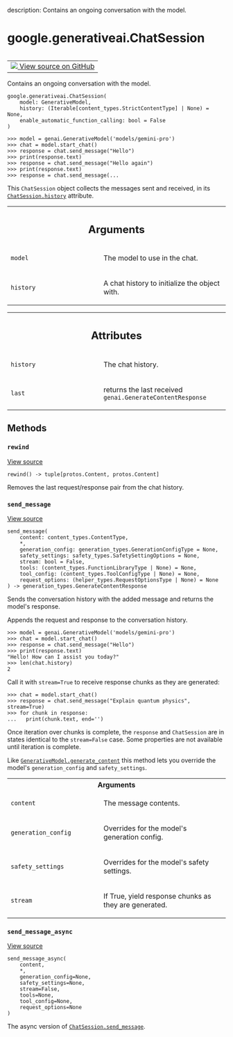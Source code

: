 description: Contains an ongoing conversation with the model.

<div itemscope itemtype="http://developers.google.com/ReferenceObject">
<meta itemprop="name" content="google.generativeai.ChatSession" />
<meta itemprop="path" content="Stable" />
<meta itemprop="property" content="__init__"/>
<meta itemprop="property" content="rewind"/>
<meta itemprop="property" content="send_message"/>
<meta itemprop="property" content="send_message_async"/>
</div>

# google.generativeai.ChatSession

<!-- Insert buttons and diff -->

<table class="tfo-notebook-buttons tfo-api nocontent" align="left">
<td>
  <a target="_blank" href="https://github.com/google/generative-ai-python/blob/master/google/generativeai/generative_models.py#L481-L875">
    <img src="https://www.tensorflow.org/images/GitHub-Mark-32px.png" />
    View source on GitHub
  </a>
</td>
</table>



Contains an ongoing conversation with the model.

<pre class="devsite-click-to-copy prettyprint lang-py tfo-signature-link">
<code>google.generativeai.ChatSession(
    model: GenerativeModel,
    history: (Iterable[content_types.StrictContentType] | None) = None,
    enable_automatic_function_calling: bool = False
)
</code></pre>



<!-- Placeholder for "Used in" -->

```
>>> model = genai.GenerativeModel('models/gemini-pro')
>>> chat = model.start_chat()
>>> response = chat.send_message("Hello")
>>> print(response.text)
>>> response = chat.send_message("Hello again")
>>> print(response.text)
>>> response = chat.send_message(...
```

This `ChatSession` object collects the messages sent and received, in its
<a href="../../google/generativeai/ChatSession.md#history"><code>ChatSession.history</code></a> attribute.

<!-- Tabular view -->
 <table class="responsive fixed orange">
<colgroup><col width="214px"><col></colgroup>
<tr><th colspan="2"><h2 class="add-link">Arguments</h2></th></tr>

<tr>
<td>

`model`<a id="model"></a>

</td>
<td>

The model to use in the chat.

</td>
</tr><tr>
<td>

`history`<a id="history"></a>

</td>
<td>

A chat history to initialize the object with.

</td>
</tr>
</table>





<!-- Tabular view -->
 <table class="responsive fixed orange">
<colgroup><col width="214px"><col></colgroup>
<tr><th colspan="2"><h2 class="add-link">Attributes</h2></th></tr>

<tr>
<td>

`history`<a id="history"></a>

</td>
<td>

The chat history.

</td>
</tr><tr>
<td>

`last`<a id="last"></a>

</td>
<td>

returns the last received `genai.GenerateContentResponse`

</td>
</tr>
</table>



## Methods

<h3 id="rewind"><code>rewind</code></h3>

<a target="_blank" class="external" href="https://github.com/google/generative-ai-python/blob/master/google/generativeai/generative_models.py#L785-L794">View source</a>

<pre class="devsite-click-to-copy prettyprint lang-py tfo-signature-link">
<code>rewind() -> tuple[protos.Content, protos.Content]
</code></pre>

Removes the last request/response pair from the chat history.


<h3 id="send_message"><code>send_message</code></h3>

<a target="_blank" class="external" href="https://github.com/google/generative-ai-python/blob/master/google/generativeai/generative_models.py#L512-L604">View source</a>

<pre class="devsite-click-to-copy prettyprint lang-py tfo-signature-link">
<code>send_message(
    content: content_types.ContentType,
    *,
    generation_config: generation_types.GenerationConfigType = None,
    safety_settings: safety_types.SafetySettingOptions = None,
    stream: bool = False,
    tools: (content_types.FunctionLibraryType | None) = None,
    tool_config: (content_types.ToolConfigType | None) = None,
    request_options: (helper_types.RequestOptionsType | None) = None
) -> generation_types.GenerateContentResponse
</code></pre>

Sends the conversation history with the added message and returns the model's response.

Appends the request and response to the conversation history.

```
>>> model = genai.GenerativeModel('models/gemini-pro')
>>> chat = model.start_chat()
>>> response = chat.send_message("Hello")
>>> print(response.text)
"Hello! How can I assist you today?"
>>> len(chat.history)
2
```

Call it with `stream=True` to receive response chunks as they are generated:

```
>>> chat = model.start_chat()
>>> response = chat.send_message("Explain quantum physics", stream=True)
>>> for chunk in response:
...   print(chunk.text, end='')
```

Once iteration over chunks is complete, the `response` and `ChatSession` are in states identical to the
`stream=False` case. Some properties are not available until iteration is complete.

Like <a href="../../google/generativeai/GenerativeModel.md#generate_content"><code>GenerativeModel.generate_content</code></a> this method lets you override the model's `generation_config` and
`safety_settings`.

<!-- Tabular view -->
 <table class="responsive fixed orange">
<colgroup><col width="214px"><col></colgroup>
<tr><th colspan="2">Arguments</th></tr>

<tr>
<td>

`content`

</td>
<td>

The message contents.

</td>
</tr><tr>
<td>

`generation_config`

</td>
<td>

Overrides for the model's generation config.

</td>
</tr><tr>
<td>

`safety_settings`

</td>
<td>

Overrides for the model's safety settings.

</td>
</tr><tr>
<td>

`stream`

</td>
<td>

If True, yield response chunks as they are generated.

</td>
</tr>
</table>



<h3 id="send_message_async"><code>send_message_async</code></h3>

<a target="_blank" class="external" href="https://github.com/google/generative-ai-python/blob/master/google/generativeai/generative_models.py#L671-L733">View source</a>

<pre class="devsite-click-to-copy prettyprint lang-py tfo-signature-link">
<code>send_message_async(
    content,
    *,
    generation_config=None,
    safety_settings=None,
    stream=False,
    tools=None,
    tool_config=None,
    request_options=None
)
</code></pre>

The async version of <a href="../../google/generativeai/ChatSession.md#send_message"><code>ChatSession.send_message</code></a>.




